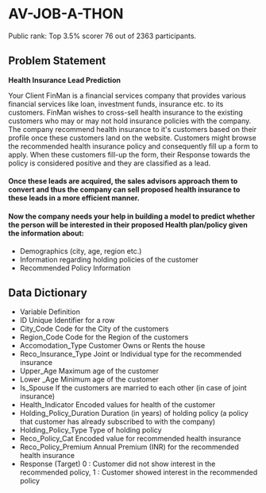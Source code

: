 # AV-JOB-A-THON

Public rank: Top 3.5% scorer
             76 out of 2363 participants.

## Problem Statement
**Health Insurance Lead Prediction**

Your Client FinMan is a financial services company that provides various financial services like loan, investment funds, insurance etc. to its customers. FinMan wishes to cross-sell health insurance to the existing customers who may or may not hold insurance policies with the company. The company recommend health insurance to it's customers based on their profile once these customers land on the website. Customers might browse the recommended health insurance policy and consequently fill up a form to apply. When these customers fill-up the form, their Response towards the policy is considered positive and they are classified as a lead.

#### Once these leads are acquired, the sales advisors approach them to convert and thus the company can sell proposed health insurance to these leads in a more efficient manner.

#### Now the company needs your help in building a model to predict whether the person will be interested in their proposed Health plan/policy given the information about:

- Demographics (city, age, region etc.)
- Information regarding holding policies of the customer
- Recommended Policy Information


## **Data Dictionary**

- Variable	Definition
- ID	Unique Identifier for a row
- City_Code	Code for the City of the customers
- Region_Code	Code for the Region of the customers
- Accomodation_Type	Customer Owns or Rents the house
- Reco_Insurance_Type	Joint or Individual type for the recommended insurance  
- Upper_Age	Maximum age of the customer 
- Lower _Age	Minimum age of the customer
- Is_Spouse	If the customers are married to each other (in case of joint insurance) 
- Health_Indicator Encoded values for health of the customer
- Holding_Policy_Duration	Duration (in years) of holding policy (a policy that customer has already subscribed to with the company)
- Holding_Policy_Type Type of holding policy
- Reco_Policy_Cat	Encoded value for recommended health insurance
- Reco_Policy_Premium	Annual Premium (INR) for the recommended health insurance
- Response (Target)	0 : Customer did not show interest in the recommended policy, 1 : Customer showed interest in the recommended policy
